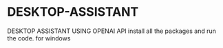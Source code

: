 # DESKTOP-ASSISTANT
DESKTOP ASSISTANT USING OPENAI API
install all the packages and run the code.
for windows 
